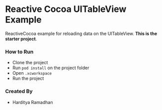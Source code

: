 # Reactive Cocoa UITableView Example
ReactiveCocoa example for reloading data on the UITableView. **This is the starter project**.

### How to Run
- Clone the project
- Run `pod install` on the project folder
- Open `.xcworkspace`
- Run the project

### Created By
- Harditya Ramadhan
